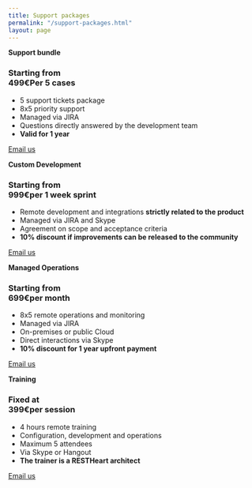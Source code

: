 ```yaml
---
title: Support packages
permalink: "/support-packages.html"
layout: page
---
```


<section class="pricing slice color1" style="padding:0">
    <div class="container-fluid">
        <div class="row">
            <div class="col-md-3 col-sm-6">
                <div class="pricingBloc">
                    <strong class="text-info">Support bundle</strong>
                    <h3><span>Starting from</span><br />499€<span>Per 5 cases</span></h3>
                    <ul>
                        <li>5 support tickets package</li>
                        <li>8x5 priority support</li>
                        <li>Managed via JIRA</li>
                        <li>Questions directly answered by the development team</li>
                        <li><strong>Valid for 1 year</strong></li>
                    </ul>
                    <p class="sign">
                        <a class="btn" href="mailto:info@softinstigate.com?subject=Support_ticket_package%20Sales%20Inquiry">
                            Email us
                        </a>
                    </p>
                </div>
            </div>
            <div class="col-md-3 col-sm-6">
                <div class="pricingBloc">
                    <strong class="text-info">Custom Development</strong>
                    <h3><span>Starting from</span><br />999€<span>per 1 week sprint</span></h3>
                    <ul>
                        <li>Remote development and integrations <strong>strictly related to the product</strong></li>
                        <li>Managed via JIRA and Skype</li>
                        <li>Agreement on scope and acceptance criteria</li>
                        <li><strong>10% discount if improvements can be released to the community</strong></li>
                    </ul>
                    <p class="sign">
                        <a class="btn" href="mailto:info@softinstigate.com?subject=Custom_development%20Sales%20Inquiry">Email us</a>
                    </p>
                </div>
            </div>
            <div class="col-md-3 col-sm-6">
                <div class="pricingBloc">
                    <strong class="text-info">Managed Operations</strong>
                    <h3><span>Starting from</span><br />699€<span>per month</span></h3>
                    <ul>
                        <li>8x5 remote operations and monitoring</li>
                        <li>Managed via JIRA</li>
                        <li>On-premises or public Cloud</li>
                        <li>Direct interactions via Skype</li>
                        <li><strong>10% discount for 1 year upfront payment</strong></li>
                    </ul>
                    <p class="sign">
                        <a class="btn" href="mailto:info@softinstigate.com?subject=Support_and_priority_maintenance%20Sales%20Inquiry">Email us</a>
                    </p>
                </div>
            </div>
            <div class="col-md-3 col-sm-6">
                <div class="pricingBloc">
                    <strong class="text-info">Training</strong>
                    <h3><span>Fixed at</span><br />399€<span>per session</span></h3>
                    <ul>
                        <li>4 hours remote training</li>
                        <li>Configuration, development and operations</li>
                        <li>Maximum 5 attendees</li>
                        <li>Via Skype or Hangout</li>
                        <li><strong>The trainer is a RESTHeart architect</strong></li>
                    </ul>
                    <p class="sign">
                        <a class="btn" href="mailto:info@softinstigate.com?subject=Training%20Sales%20Inquiry">Email us</a>
                    </p>
                </div>
            </div>
        </div>
    </div>
</section>
